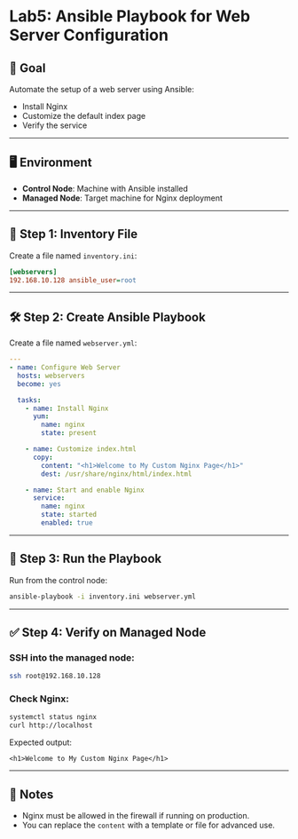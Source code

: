 # Lab5: Ansible Playbook for Web Server Configuration

## 📌 Goal

Automate the setup of a web server using Ansible:
- Install Nginx
- Customize the default index page
- Verify the service

---

## 🖥️ Environment

- **Control Node**: Machine with Ansible installed
- **Managed Node**: Target machine for Nginx deployment

---

## 🧩 Step 1: Inventory File

Create a file named `inventory.ini`:
```ini
[webservers]
192.168.10.128 ansible_user=root
```

---

## 🛠️ Step 2: Create Ansible Playbook

Create a file named `webserver.yml`:
```yaml
---
- name: Configure Web Server
  hosts: webservers
  become: yes

  tasks:
    - name: Install Nginx
      yum:
        name: nginx
        state: present

    - name: Customize index.html
      copy:
        content: "<h1>Welcome to My Custom Nginx Page</h1>"
        dest: /usr/share/nginx/html/index.html

    - name: Start and enable Nginx
      service:
        name: nginx
        state: started
        enabled: true
```

---

## 🚀 Step 3: Run the Playbook

Run from the control node:
```bash
ansible-playbook -i inventory.ini webserver.yml
```

---

## ✅ Step 4: Verify on Managed Node

### SSH into the managed node:
```bash
ssh root@192.168.10.128
```

### Check Nginx:
```bash
systemctl status nginx
curl http://localhost
```

Expected output:
```
<h1>Welcome to My Custom Nginx Page</h1>
```

---

## 🧾 Notes

- Nginx must be allowed in the firewall if running on production.
- You can replace the `content` with a template or file for advanced use.
